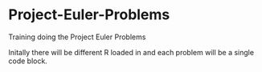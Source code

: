 # Project-Euler-Problems
Training doing the Project Euler Problems

Initally there will be different R loaded in and each problem will be a single code block.
